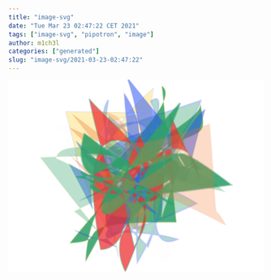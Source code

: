 ```yaml
---
title: "image-svg"
date: "Tue Mar 23 02:47:22 CET 2021"
tags: ["image-svg", "pipotron", "image"]
author: m1ch3l
categories: ["generated"]
slug: "image-svg/2021-03-23-02:47:22"
---
```


![](image.svg)
